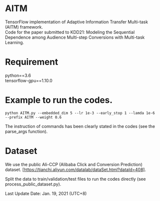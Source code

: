 # AITM
TensorFlow implementation of Adaptive Information Transfer Multi-task (AITM) framework.  
Code for the paper submitted to KDD21: 
Modeling the Sequential Dependence among Audience Multi-step Conversions with Multi-task Learning.


# Requirement
python==3.6  
tensorflow-gpu==1.10.0


# Example to run the codes.
```
python AITM.py --embedded_dim 5 --lr 1e-3 --early_stop 1 --lamda 1e-6 --prefix AITM --weight 0.6
```

The instruction of commands has been clearly stated in the codes (see the parse_args function).

# Dataset
We use the public Ali-CCP (Alibaba Click and Conversion Prediction) dataset. [https://tianchi.aliyun.com/datalab/dataSet.html?dataId=408].

Split the data to train/validation/test files to run the codes directly (see process_public_dataset.py).

Last Update Date: Jan. 19, 2021 (UTC+8)

